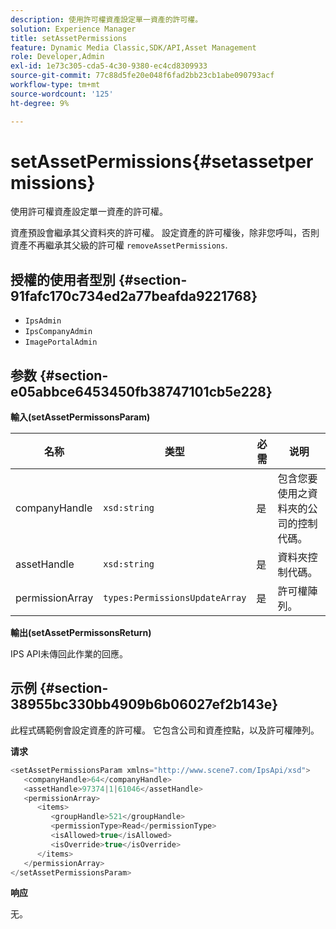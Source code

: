 ```yaml
---
description: 使用許可權資產設定單一資產的許可權。
solution: Experience Manager
title: setAssetPermissions
feature: Dynamic Media Classic,SDK/API,Asset Management
role: Developer,Admin
exl-id: 1e73c305-cda5-4c30-9380-ec4cd8309933
source-git-commit: 77c88d5fe20e048f6fad2bb23cb1abe090793acf
workflow-type: tm+mt
source-wordcount: '125'
ht-degree: 9%

---
```


# setAssetPermissions{#setassetpermissions}

使用許可權資產設定單一資產的許可權。

資產預設會繼承其父資料夾的許可權。 設定資產的許可權後，除非您呼叫，否則資產不再繼承其父級的許可權 `removeAssetPermissions`.

## 授權的使用者型別 {#section-91fafc170c734ed2a77beafda9221768}

* `IpsAdmin`
* `IpsCompanyAdmin`
* `ImagePortalAdmin`

## 参数 {#section-e05abbce6453450fb38747101cb5e228}

**輸入(setAssetPermissonsParam)**

| 名称 | 类型 | 必需 | 说明 |
|---|---|---|---|
| companyHandle | `xsd:string` | 是 | 包含您要使用之資料夾的公司的控制代碼。 |
| assetHandle | `xsd:string` | 是 | 資料夾控制代碼。 |
| permissionArray | `types:PermissionsUpdateArray` | 是 | 許可權陣列。 |

**輸出(setAssetPermissonsReturn)**

IPS API未傳回此作業的回應。

## 示例 {#section-38955bc330bb4909b6b06027ef2b143e}

此程式碼範例會設定資產的許可權。 它包含公司和資產控點，以及許可權陣列。

**请求**

```java
<setAssetPermissionsParam xmlns="http://www.scene7.com/IpsApi/xsd">
   <companyHandle>64</companyHandle>
   <assetHandle>97374|1|61046</assetHandle>
   <permissionArray>
      <items>
         <groupHandle>521</groupHandle>
         <permissionType>Read</permissionType>
         <isAllowed>true</isAllowed>
         <isOverride>true</isOverride>
      </items>
   </permissionArray>
</setAssetPermissionsParam>
```

**响应**

无。
